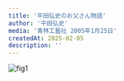 ```yaml
---
title: '平田弘史のお父さん物語'
author: '平田弘史'
media: '青林工藝社 2005年1月25日'
createdAt: 2025-02-05
description: ''
---
```


![fig1](https://i.gyazo.com/8ebaf7bffb96ac3fdd11d5126bfb0472.png)
